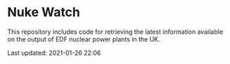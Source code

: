 # Nuke Watch

This repository includes code for retrieving the latest information available on the output of EDF nuclear power plants in the UK.

Last updated: 2021-01-26 22:06